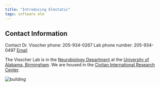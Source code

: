 ```yaml
---
title: "Introducing Elmstatic"
tags: software elm
---
```

## Contact Information

Contact Dr. Visscher
phone: 205-934-0267
Lab phone number: 205-934-0497
[Email](mailto:kmv@uab.edu)

The Visscher Lab is in the [Neurobiology Department](https://www.uab.edu/medicine/neurobiology/) at the [University of Alabama, Birmingham](http://www.uab.edu/home/).
We are housed in the [Civitan International Research Center](http://www.uab.edu/medicine/circ/).

![building](https://labs.uab.edu/visscher/images/building.jpg)